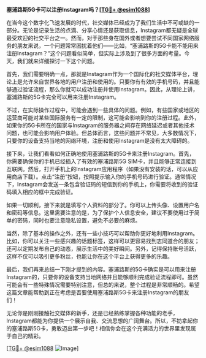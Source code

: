 **塞浦路斯5G卡可以注册Instagram吗？[[TG💪+ @esim1088](https://t.me/s/esim1088)]**

在当今这个数字化飞速发展的时代，社交媒体已经成为了我们生活中不可或缺的一部分。无论是记录生活的点滴、分享心情还是获取信息，Instagram都无疑是全球最受欢迎的社交平台之一。然而，对于那些身在国外或者想要尝试不同国家网络服务的朋友来说，一个问题常常困扰着他们——比如，“塞浦路斯的5G卡能不能用来注册Instagram？”这个问题看似简单，但实际上涉及到了很多方面的考量。今天，我们就来详细探讨一下这个问题。

首先，我们需要明确一点，那就是Instagram作为一个国际化的社交媒体平台，理论上是允许来自世界各地的用户注册和使用的。只要你有有效的手机号码，并且能够通过验证流程，那么你就可以成功注册并使用Instagram。因此，从理论上讲，塞浦路斯的5G卡完全可以用来注册Instagram。

不过，在实际操作过程中，可能会遇到一些具体的问题。例如，有些国家或地区的运营商可能对某些国际服务有一定的限制，这可能会影响到你的注册过程。此外，如果你的5G卡所在的国家与Instagram的服务器之间存在网络延迟或者其他技术问题，也可能会影响用户体验。但总体而言，这些问题并不常见，大多数情况下，只要你的设备支持当地的网络环境，注册和使用Instagram是没有太大障碍的。

接下来，让我们看看如何正确地使用塞浦路斯的5G卡来注册Instagram。首先，你需要确保你的手机已经插入了有效的塞浦路斯5G SIM卡，并且能够正常连接到互联网。然后，打开手机上的Instagram应用程序（如果没有安装的话，可以从应用商店下载）。点击“注册”按钮，按照提示输入你的手机号码进行验证。通常情况下，Instagram会发送一条包含验证码的短信到你的手机上，你需要将收到的验证码填入相应的框中完成验证。

如果一切顺利，接下来就是填写个人资料的部分了。你可以上传头像、设置用户名和密码等信息。这里需要注意的是，为了保护个人信息安全，建议不要使用过于简单的密码，同时也要注意隐私设置，避免不必要的麻烦。

当然，除了基本的操作之外，还有一些小技巧可以帮助你更好地利用Instagram。比如，你可以关注一些感兴趣的话题标签，这样可以更容易找到志同道合的朋友；还可以定期发布自己的动态，展示生活中的美好瞬间。另外，记得保持账号活跃，这样不仅可以吸引更多粉丝，也能让你在这个平台上获得更多的乐趣。

最后，我们再来总结一下刚才提到的内容。塞浦路斯的5G卡确实是可以用来注册Instagram的，只要你的设备支持当地网络并且能够顺利完成验证流程即可。虽然可能会有一些特殊情况需要特别注意，但总的来说，整个过程是非常顺畅的。希望这篇文章能帮助到正在考虑是否要使用塞浦路斯5G卡来注册Instagram的朋友们！

无论你是刚刚接触社交媒体的新手，还是已经熟练掌握各种功能的老手，Instagram都能为你提供一个展示自我、交流思想的广阔舞台。所以，不妨拿起你的塞浦路斯5G卡，勇敢迈出第一步吧！相信你会在这个充满活力的世界里发现属于自己的精彩。

[[TG💪+ @esim1088](https://t.me/s/esim1088) ![Image](https://i.postimg.cc/4NQfJmqS/Snipaste-2025-05-13-00-14-12.png)]